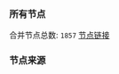 ### 所有节点
合并节点总数: `1857`
[节点链接](https://raw.githubusercontent.com/rzhy1/11/master/sub/sub_merge_base64.txt)

### 节点来源